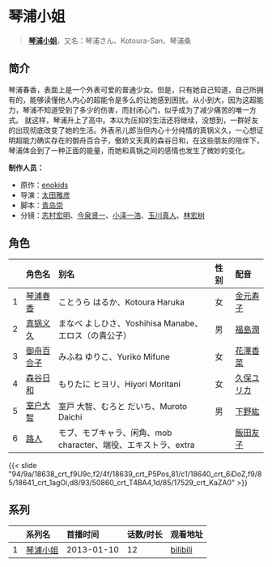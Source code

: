 # 琴浦小姐


> <u>**[琴浦小姐](http://bgm.tv/subject/48034)**</u>，又名：琴浦さん、Kotoura-San、琴浦桑

## 简介


琴浦春香，表面上是一个外表可爱的普通少女。但是，只有她自己知道，自己所拥有的，能够读懂他人内心的超能令是多么的让她感到困扰。从小到大，因为这超能力，琴浦不知道受到了多少的伤害，而封闭心门，似乎成为了减少痛苦的唯一方式。
就这样，琴浦升上了高中。本以为压抑的生活还将继续，没想到，一群好友的出现彻底改变了她的生活。外表吊儿郎当但内心十分纯情的真锅义久，一心想证明超能力确实存在的御舟百合子，傲娇又天真的森谷日和，在这些朋友的陪伴下，琴浦体会到了一种正面的能量，而她和真锅之间的感情也发生了微妙的变化。

**制作人员：**
- 原作：[enokids](http://bgm.tv/person/9269)
- 导演：[太田雅彦](http://bgm.tv/person/1294)
- 脚本：[青岛崇](http://bgm.tv/person/2639)
- 分镜：[志村宏明](http://bgm.tv/person/25757)、[今泉贤一](http://bgm.tv/person/1137)、[小泽一浩](http://bgm.tv/person/608)、[玉川真人](http://bgm.tv/person/13471)、[林宏树](http://bgm.tv/person/604)

## 角色

|     |   角色名   |   别名  | 性别 |  配音  |
|:--- |:------  |:----      |:---  |:--   |
| 1 | [琴浦春香](http://bgm.tv/character/18638) | ことうら はるか、Kotoura Haruka | 女 | [金元寿子](http://bgm.tv/person/5941) |
| 2 | [真锅义久](http://bgm.tv/character/18639) | まなべ よしひさ、Yoshihisa Manabe、エロス（の貴公子） | 男 | [福島潤](http://bgm.tv/person/7757) |
| 3 | [御舟百合子](http://bgm.tv/character/18640) | みふね ゆりこ、Yuriko Mifune | 女 | [花澤香菜](http://bgm.tv/person/4765) |
| 4 | [森谷日和](http://bgm.tv/character/18641) | もりたに ヒヨリ、Hiyori Moritani | 女 | [久保ユリカ](http://bgm.tv/person/9270) |
| 5 | [室户大智](http://bgm.tv/character/50860) | 室戸 大智、むろと だいち、Muroto Daichi | 男 | [下野紘](http://bgm.tv/person/4262) |
| 6 | [路人](http://bgm.tv/character/17529) | モブ、モブキャラ、闲角、mob character、端役、エキストラ、extra |  | [飯田友子](http://bgm.tv/person/9977) |

{{< slide "94/9a/18638_crt_f9U9c,f2/4f/18639_crt_P5Pos,81/c1/18640_crt_6iDoZ,f9/85/18641_crt_1agOi,d8/93/50860_crt_T4BA4,1d/85/17529_crt_KaZA0" >}}

## 系列

|     |   系列名   |   首播时间  | 话数/时长  | 观看地址 |
|:---  |:------    |:----      |:---       |:---  |
| 1 |[琴浦小姐](https://bgm.tv/subject/48034)| 2013-01-10 | 12 | [bilibili](https://www.bilibili.com/bangumi/play/ep7875)  |



